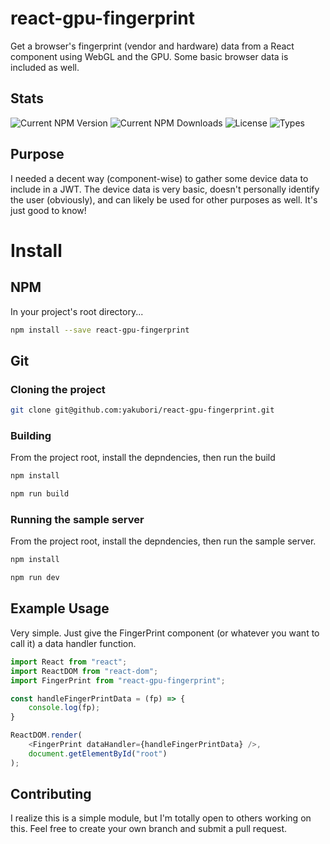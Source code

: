# react-gpu-fingerprint

Get a browser's fingerprint (vendor and hardware) data from a React component using WebGL and the GPU. Some basic browser data is included as well.

## Stats

![Current NPM Version](https://flat.badgen.net/npm/v/react-gpu-fingerprint)
![Current NPM Downloads](https://flat.badgen.net/npm/dt/react-gpu-fingerprint)
![License](https://flat.badgen.net/npm/license/react-gpu-fingerprint)
![Types](https://flat.badgen.net/npm/types/react-gpu-fingerprint)

## Purpose

I needed a decent way (component-wise) to gather some device data to include in a JWT. The device data is very basic,
doesn't personally identify the user (obviously), and can likely be used for other purposes as well. It's just good to know!

# Install

## NPM

In your project's root directory...

```bash
npm install --save react-gpu-fingerprint
```

## Git

### Cloning the project

```bash
git clone git@github.com:yakubori/react-gpu-fingerprint.git
```

### Building

From the project root, install the depndencies, then run the build

```bash
npm install
```

```bash
npm run build
```

### Running the sample server

From the project root, install the depndencies, then run the sample server.

```bash
npm install
```

```bash
npm run dev
```

## Example Usage

Very simple. Just give the FingerPrint component (or whatever you want to call it) a data handler function.

```javascript
import React from "react";
import ReactDOM from "react-dom";
import FingerPrint from "react-gpu-fingerprint";

const handleFingerPrintData = (fp) => {
    console.log(fp);
}

ReactDOM.render(
    <FingerPrint dataHandler={handleFingerPrintData} />,
    document.getElementById("root")
);
```

## Contributing

I realize this is a simple module, but I'm totally open to others working on this. Feel free to create your own branch and submit a pull request.